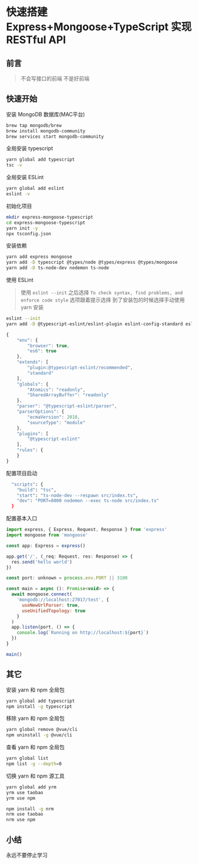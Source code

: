 # 快速搭建 Express+Mongoose+TypeScript 实现 RESTful API

## 前言

>不会写接口的前端 不是好前端

## 快速开始

安装 MongoDB 数据库(MAC平台)

```bash
brew tap mongodb/brew
brew install mongodb-community
brew services start mongodb-community
```

全局安装 typescript

```bash
yarn global add typescript
tsc -v
```

全局安装 ESLint

```bash
yarn global add eslint
eslint -v
```

初始化项目

```bash
mkdir express-mongoose-typescript
cd express-mongoose-typescript
yarn init -y
npx tsconfig.json
```

安装依赖

```bash
yarn add express mongoose
yarn add -D typescript @types/node @types/express @types/mongoose
yarn add -D ts-node-dev nodemon ts-node
```

使用 ESLint
> 使用 `eslint --init` 之后选择 `To check syntax, find problems, and enforce code style` 选项跟着提示选择 到了安装包的时候选择手动使用 yarn 安装

```bash
eslint --init
yarn add -D @typescript-eslint/eslint-plugin eslint-config-standard eslint eslint-plugin-import eslint-plugin-node eslint-plugin-promise eslint-plugin-standard @typescript-eslint/parser
```

```js
{
    "env": {
        "browser": true,
        "es6": true
    },
    "extends": [
        "plugin:@typescript-eslint/recommended",
        "standard"
    ],
    "globals": {
        "Atomics": "readonly",
        "SharedArrayBuffer": "readonly"
    },
    "parser": "@typescript-eslint/parser",
    "parserOptions": {
        "ecmaVersion": 2018,
        "sourceType": "module"
    },
    "plugins": [
        "@typescript-eslint"
    ],
    "rules": {
    }
}
```

配置项目启动

```bash
  "scripts": {
    "build": "tsc",
    "start": "ts-node-dev --respawn src/index.ts",
    "dev": "PORT=8000 nodemon --exec ts-node src/index.ts"
  }
```

配置基本入口

```js
import express, { Express, Request, Response } from 'express'
import mongoose from 'mongoose'

const app: Express = express()

app.get('/', (_req: Request, res: Response) => {
  res.send('hello world')
})

const port: unknown = process.env.PORT || 3100

const main = async (): Promise<void> => {
  await mongoose.connect(
    'mongodb://localhost:27017/test', {
      useNewUrlParser: true,
      useUnifiedTopology: true
    }
  )
  app.listen(port, () => {
    console.log(`Running on http://localhost:${port}`)
  })
}

main()


```

## 其它

安装 yarn 和 npm 全局包

```bash
yarn global add typescript
npm install -g typescript
```

移除 yarn 和 npm 全局包

```bash
yarn global remove @vue/cli
npm uninstall -g @vue/cli
```

查看 yarn 和 npm 全局包

```bash
yarn global list
npm list -g --depth=0
```

切换 yarn 和 npm 源工具

```bash
yarn global add yrm
yrm use taobao
yrm use npm

npm install -g nrm
nrm use taobao
nrm use npm
```

## 小结

永远不要停止学习
